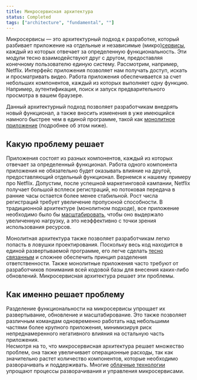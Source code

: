 ```yaml
---
title: Микросервисная архитектура
status: Completed
tags: ["architecture", "fundamental", ""]
---
```


Микросервисы — это архитектурный подход к разработке, который разбивает приложение на отдельные и независимые (микро)[сервисы](/service/), каждый из которых отвечает за определенную функциональность.
Эти модули тесно взаимодействуют друг с другом, предоставляя конечному пользователю единую систему. 
Рассмотрим, например, Netflix.
Интерфейс приложения позволяет нам получать доступ, искать и просматривать видео.
Работа приложения обеспечивается за счет небольших компонентов, каждый из которых выполняет одну функцию. 
Например, аутентификация, поиск и запуск предварительного просмотра в вашем браузере.

Данный архитектурный подход позволяет разработчикам внедрять новый функционал, а также вносить изменения в уже имеющийся намного быстрее чем в единой программе, такой как [монолитное приложение](/monolithic-apps/) (подробнее об этом ниже).

## Какую проблему решает

Приложения состоят из разных компонентов, каждый из которых отвечает за определенный функционал.
Работа одного компонента приложения не обязательно будет оказывать влияние на другой, предоставляющий отдельный функционал. 
Вернемся к нашему примеру про Netflix.
Допустим, после успешной маркетинговой кампании, Netflix получает большой всплеск регистраций, но потоковая передача в ранние часы остается более менее стабильной.
Рост числа регистраций требует увеличение пропускной способности. 
В традиционной архитектуре (монолитном подходе), все приложение необходимо было бы [масштабировать](/scalability/), чтобы оно выдержало увеличенную нагрузку, а это неэффективно с точки зрения использования ресурсов. 

Монолитная архитектура также позволяет разработчикам легко попасть в ловушки проектирования. 
Поскольку весь код находится в единой развертываемой программе, его легче сделать [тесно связанным](/tightly-coupled-architecture/) и сложнее обеспечить принцип разделения ответственности.
Также монолитные приложения часто требуют от разработчиков понимания всей кодовой базы для внесения каких-либо обновлений. 
Микросервисная архитектура решает эти проблемы.

## Как именно решает проблему

Разделение функциональности на микросервисы упрощает их развертывание, обновление и масштабирование.
Это также позволяет различным командам одновременно работать над небольшими частями более крупного приложения, минимизируя риск непреднамеренного негативного влияния на остальную часть приложения.  
Несмотря на то, что микросервисная архитектура решает множество проблем, она также увеличивает операционные расходы, так как значительно растет количество компонентов, которые необходимо разворачивать и поддерживать. 
Многие [облачные технологии](/cloud-native-tech/) упрощают процессы разворачивания и управления микросервисами. 
